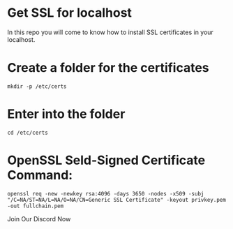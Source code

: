 # Get SSL for localhost
In this repo you will come to know how to install SSL certificates in your localhost.

# Create a folder for the certificates
```mkdir -p /etc/certs```

# Enter into the folder
```cd /etc/certs```

# OpenSSL Seld-Signed Certificate Command:
```openssl req -new -newkey rsa:4096 -days 3650 -nodes -x509 -subj "/C=NA/ST=NA/L=NA/O=NA/CN=Generic SSL Certificate" -keyout privkey.pem -out fullchain.pem```

Join Our Discord Now 
